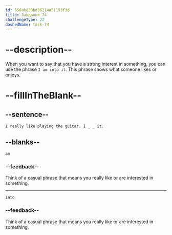 ```yaml
---
id: 656ab828bd06214a51193f3d
title: Завдання 74
challengeType: 22
dashedName: task-74
---
```


# --description--

When you want to say that you have a strong interest in something, you can use the phrase `I am into it`. This phrase shows what someone likes or enjoys.

# --fillInTheBlank--

## --sentence--

`I really like playing the guitar. I _ _ it.`

## --blanks--

`am`

### --feedback--

Think of a casual phrase that means you really like or are interested in something.

---

`into`

### --feedback--

Think of a casual phrase that means you really like or are interested in something.
